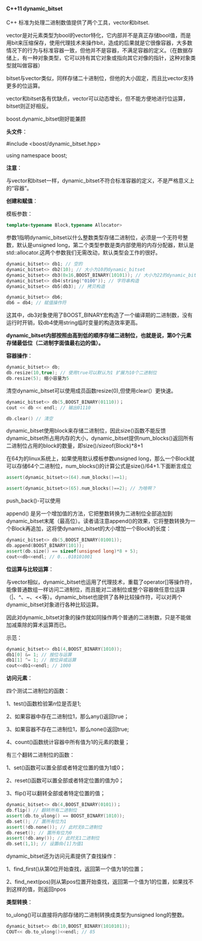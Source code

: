 #### C++11 dynamic_bitset

C++ 标准为处理二进制数值提供了两个工具，vector<bool>和bitset.

vector<bool>是对元素类型为bool的vector特化，它内部并不是真正存储bool值，而是用bit来压缩保存，使用代理技术来操作bit，造成的后果就是它很像容器，大多数情况下的行为与标准容器一致，但他并不是容器，不满足容器的定义。（在数据存储上，有一种对象类型，它可以持有其它对象或指向其它对像的指针，这种对象类型就叫做容器）

bitset与vector<bool>类似，同样存储二十进制位，但他的大小固定，而且比vector<bool>支持更多的位运算。

vector<bool>和bitset各有优缺点，vector可以动态增长，但不能方便地进行位运算，bitset则正好相反。

boost.dynamic_bitset刚好能兼顾



**头文件**：

#include <boost/dynamic_bitset.hpp>

using namespace boost;



**注意**：

与vector<bool>和bitset一样，dynamic_bitset不符合标准容器的定义，不是严格意义上的“容器”。



**创建和赋值**：

模板参数：

```c++
template<typename Block,typename Allocator>
```

参数1指明dynamic_bitset以什么整数类型存储二进制位，必须是一个无符号整数，默认是unsigned long，第二个类型参数是类内部使用的内存分配器，默认是std::allocator<Block>.这两个参数我们无需改动，默认类型会工作的很好。

```c++
dynamic_bitset<> db1; // 空的
dynamic_bitset<> db2(10); // 大小为10的dynamic_bitset
dynamic_bitset<> db3(0x16,BOOST_BINARY(10101)); // 大小为22的dynamic_bitset
dynamic_bitset<> db4(string("0100")); // 字符串构造
dynamic_bitset<> db5(db3); // 拷贝构造

dynamic_bitset<> db6;
db6 = db4; // 赋值操作符
```

这其中，db3对象使用了BOOST_BINARY宏构造了一个编译期的二进制数，没有运行时开销，较db4使用string临时变量的构造效率更高。

**dynamic_bitset内部按照由高到低的顺序存储二进制位，也就是说，第0个元素存储最低位（二进制字面值最右边的值）。**

 **容器操作**：

```c++
dynamic_bitset<> db;
db.resize(10,true); // 使用true可以默认为1 扩展为10个二进制位
db.resize(5); 缩小容量为5
```

清空dynamic_bitset可以使用成员函数resize(0),但使用clear(）更快速。

```c++
dynamic_bitset<> db(5,BOOST_BINARY(01110))；
cout << db << endl; // 输出01110

db.clear() // 清空
```

dynamic_bitset使用block来存储二进制位，因此size()函数不能反馈dynamic_bitset所占用内存的大小，dynamic_bitset提供num_blocks()返回所有二进制位占用的block的数量，即size()/sizeof(Block)*8+1

在64为的linux系统上，如果使用默认模板参数unsigned long，那么一个Block就可以存储64个二进制位，num_blocks()的计算公式是size()/64+1.下面断言成立

```c++
assert(dynamic_bitset<>(64).num_blocks()==1);

assert(dynamic_bitset<>(65).num_blocks()==2); // 为啥啊？
```

push_back()-可以使用

append() 是另一个增加值的方法，它把整数转换为二进制位全部追加到dynamic_bitset末尾（最高位）。读者请注意append()的效果，它将整数转换为一个Block再追加，这将使dynamic_bitset的大小增加一个Block的长度：

```c++
dynamic_bitset<> db(5,BOOST_BINARY(01001));
db.append(BOOST_BINARY(101));
assert(db.size() == sizeof(unsigned long)*8 + 5);
cout<<db<<endl; // 0...010101001 

```

**位运算与比较运算**：

与vector<bool>相似，dynamic_bitset也运用了代理技术，重载了operator[]等操作符，能像普通数组一样访问二进制位，而且能对二进制位或整个容器做任意位运算（|、^、~、<<等）。dynamic_bitset也提供了各种比较操作符，可以对两个dynamic_bitset对象进行各种比较运算。

因此对dynamic_bitset对象的操作就如同操作两个普通的二进制数，只是不能做加减乘除的算术运算而已。

示范：

```c++
dynamic_bitset<> db1(4,BOOST_BINARY(1010));
db1[0] &= 1; // 按位与运算
db1[1] ^= 1; // 按位异或运算
cout<<db1<<endl; // 1000

```

**访问元素**：

四个测试二进制位的函数：

1、test()函数检验第n位是否是1;

2、如果容器中存在二进制位1，那么any()返回true；

3、如果容器不存在二进制位1，那么none()返回true;

4、count()函数统计容器中所有值为1的元素的数量；



有三个翻转二进制位的函数：

1、set()函数可以置全部或者特定位置的值为1或0；

2、reset()函数可以置全部或者特定位置的值为0；

3、flip()可以翻转全部或者特定位置的值；

```c++
dynamic_bitset<> db(4,BOOST_BINARY(0101))；
db.flip() // 翻转所有二进制位
assert(db.to_ulong() == BOOST_BINARY(1010));
db.set(); // 置所有位为1
assert(!db.none()); // 此时无0二进制位
db.reset(); // 置所有位为0
assert(!db.any()); // 此时无1二进制位
db.set(1,1); // 设置db[1]为值1
```



dynamic_bitset还为访问元素提供了查找操作：

1、find_first()从第0位开始查找，返回第一个值为1的位置；

2、find_next(pos)则从第pos位置开始查找，返回第一个值为1的位置，如果找不到这样的值，则返回npos

**类型转换**：

to_ulong()可以直接将内部存储的二进制转换成类型为unsigned long的整数。

```c++
dynamic_bitset<> db(10,BOOST_BINARY(1010101));
COUT<< db.to_ulong()<<endl; // 85
```

